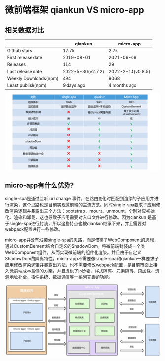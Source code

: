 # 微前端框架 qiankun VS micro-app

## 相关数据对比

|                       | qiankun               | micro-app             |
|------------------     |---------------------- | ----------------------|
|Github stars           | 12.7k                 | 2.7k                  |
|First release date     | 2019-08-01            | 2021-06-09            |
|Releases               | 114                   | 29                    |
|Last release date      | 2022-5-30(v2.7.2)     | 2022-2-14(v0.8.5)     |
|Weekly Downloads(npm)  | 494                   | 9068                  |
|Least publish(npm)     | 9 days ago            | 4 months ago          |

![](./micro-app2.png)


## micro-app有什么优势?

single-spa是通过监听 url change 事件，在路由变化时匹配到渲染的子应用并进行渲染，这个思路也是目前实现微前端的主流方式。同时single-spa要求子应用修改渲染逻辑并暴露出三个方法：bootstrap、mount、unmount，分别对应初始化、渲染和卸载，这也导致子应用需要对入口文件进行修改。因为qiankun 是基于single-spa进行封装，所以这些特点也被qiankun继承下来，并且需要对webpack配置进行一些修改。

micro-app并没有沿袭single-spa的思路，而是借鉴了WebComponent的思想，通过CustomElement结合自定义的ShadowDom，将微前端封装成一个类WebComponent组件，从而实现微前端的组件化渲染。并且由于自定义ShadowDom的隔离特性，micro-app不需要像single-spa和qiankun一样要求子应用修改渲染逻辑并暴露出方法，也不需要修改webpack配置，是目前市面上接入微前端成本最低的方案，并且提供了js沙箱、样式隔离、元素隔离、预加载、资源地址补全、插件系统、数据通信等一系列完善的功能。

![](./micro-app1.png)